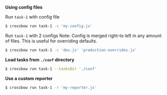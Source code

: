 **Using config files**

Run `task-1` with config file

```sh
$ crossbow run task-1 -c 'my-config.js'
```

Run `task-1` with 2 configs
Note: Config is merged right-to left in any amount of files. This is useful for overriding
defaults.

```sh
$ crossbow run task-1 -c 'dev.js' 'production-overrides.js'
```

**Load tasks from `./conf` directory**

```sh
$ crossbow run task-1 --tasksDir './conf'
```

**Use a custom reporter**

```sh
$ crossbow run task-1 -r 'my-reporter.js'
```
